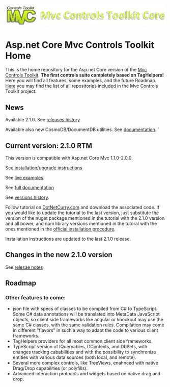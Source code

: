 ![alt tag](https://raw.githubusercontent.com/MvcControlsToolkit/Home/master/MvcControlsToolkitCore.PNG)

# Asp.net Core Mvc Controls Toolkit Home
This is the home repository for the Asp.net Core version of the [Mvc Controls 
Toolkit](http://mvccontrolstoolkit.codeplex.com/). **The first controls suite completely based on TagHelpers!** Here you will find all features, some examples, and the future Roadmap. 
[Here](https://github.com/MvcControlsToolkit) you may find the list of all repositories included in the Mvc Controls Toolkit project. 

## News

Available 2.1.0. See [releases history](http://documentation.aspnetcore.mvc-controls.com/Home/ReleasesHistory)

Available also new CosmoDB/DocumentDB utilities. See [documentation](http://documentation.aspnetcore.mvc-controls.com/DocumentDB/Intro).
 `
## Current version: 2.1.0 RTM
This version is compatible with Asp.net Core Mvc  1.1.0-2.0.0. 

See [installation/upgrade instructions](http://documentation.aspnetcore.mvc-controls.com/QuickStart/Installation)

See [live examples](http://examples.aspnetcore.mvc-controls.com/).

See [full documentation](http://documentation.aspnetcore.mvc-controls.com/)

See [versions history](http://documentation.aspnetcore.mvc-controls.com/Home/ReleasesHistory).

Follow tutorial on [DotNetCurry.com](http://www.dotnetcurry.com/aspnet-mvc/1376/full-stack-development-using-aspnet-mvc-core-toolkit) 
and download the associated code. If you would like to update the tutorial to the last version, just substitute the version of the nuget package mentioned in the tutorial with the 2.1.0 version and all bower, and npm library versions mentioned in the tutoral with the ones mentioned in the [official installation procedure](http://documentation.aspnetcore.mvc-controls.com/QuickStart/Installation).

Installation instructions are updated to the last 2.1.0 release.
 

    
## Changes in the new 2.1.0 version

See [relesae notes](http://documentation.aspnetcore.mvc-controls.com/Home/ReleasesHistory#200-)

## Roadmap

### Other features to come:

* json file with specs of classes to be compiled from C# to TypeScript. Some C# data annotations will be translated into MetaData JavaScript objects, so client side frameworks like angular or knockout may use the same C# classes, with the same validation rules.  Compilation may come in different "flavors" in such a way to adapt the code to various client frameworks.
* TagHelpers providers for all most common client side frameworks.
* TypeScript version of IQueryables, DContexts, and DbSets, with changes tracking cababilities and with the possibility 
to synchronize entities with various data sources (both local, and remote). 
* Several more complex controls, like TreeViews, enahnced with native Drag/Drop capabilities (or polyfills). 
* Advanced interaction protocols and widgets based on native drag and drop. 
     
    
    
  
    
    
   
     
